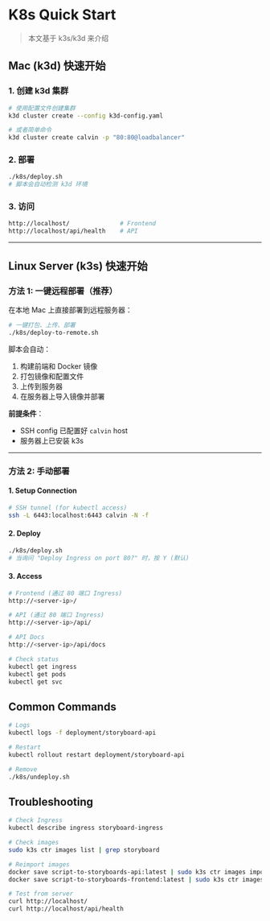 # K8s Quick Start

> 本文基于 k3s/k3d 来介绍

## Mac (k3d) 快速开始

### 1. 创建 k3d 集群

```bash
# 使用配置文件创建集群
k3d cluster create --config k3d-config.yaml

# 或者简单命令
k3d cluster create calvin -p "80:80@loadbalancer"
```

### 2. 部署

```bash
./k8s/deploy.sh
# 脚本会自动检测 k3d 环境
```

### 3. 访问

```bash
http://localhost/              # Frontend
http://localhost/api/health    # API
```

---

## Linux Server (k3s) 快速开始

### 方法 1: 一键远程部署（推荐）

在本地 Mac 上直接部署到远程服务器：

```bash
# 一键打包、上传、部署
./k8s/deploy-to-remote.sh
```

脚本会自动：
1. 构建前端和 Docker 镜像
2. 打包镜像和配置文件
3. 上传到服务器
4. 在服务器上导入镜像并部署

**前提条件**：
- SSH config 已配置好 `calvin` host
- 服务器上已安装 k3s

---

### 方法 2: 手动部署

#### 1. Setup Connection

```bash
# SSH tunnel (for kubectl access)
ssh -L 6443:localhost:6443 calvin -N -f
```

#### 2. Deploy

```bash
./k8s/deploy.sh
# 当询问 "Deploy Ingress on port 80?" 时，按 Y (默认)
```

#### 3. Access

```bash
# Frontend (通过 80 端口 Ingress)
http://<server-ip>/

# API (通过 80 端口 Ingress)
http://<server-ip>/api/

# API Docs
http://<server-ip>/api/docs

# Check status
kubectl get ingress
kubectl get pods
kubectl get svc
```

## Common Commands

```bash
# Logs
kubectl logs -f deployment/storyboard-api

# Restart
kubectl rollout restart deployment/storyboard-api

# Remove
./k8s/undeploy.sh
```

## Troubleshooting

```bash
# Check Ingress
kubectl describe ingress storyboard-ingress

# Check images
sudo k3s ctr images list | grep storyboard

# Reimport images
docker save script-to-storyboards-api:latest | sudo k3s ctr images import -
docker save script-to-storyboards-frontend:latest | sudo k3s ctr images import -

# Test from server
curl http://localhost/
curl http://localhost/api/health
```
